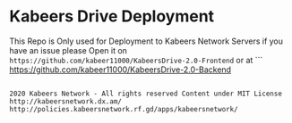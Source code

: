 # Kabeers Drive Deployment
This Repo is Only used for Deployment to Kabeers Network Servers
if you have an issue please Open it on ```
https://github.com/kabeer11000/KabeersDrive-2.0-Frontend
``` or at ```
https://github.com/kabeer11000/KabeersDrive-2.0-Backend
```

2020 Kabeers Network - All rights reserved Content under MIT License
http://kabeersnetwork.dx.am/
http://policies.kabeersnetwork.rf.gd/apps/kabeersnetwork/